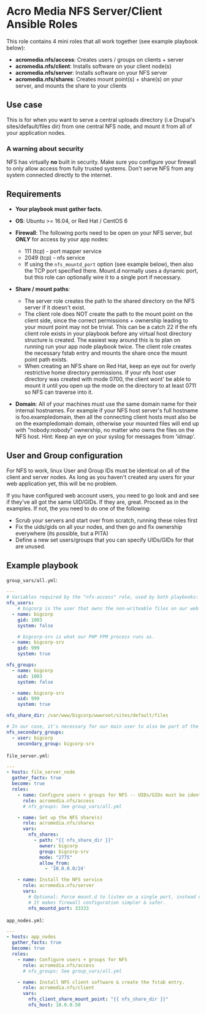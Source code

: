 # Acro Media NFS Server/Client Ansible Roles

This role contains 4 mini roles that all work together (see example playbook below):
* **acromedia.nfs/access**: Creates users / groups on clients + server
* **acromedia.nfs/client**: Installs software on your client node(s)
* **acromedia.nfs/server**: Installs software on your NFS server
* **acromedia.nfs/shares**: Creates mount point(s) + share(s) on your server, and mounts the share to your clients


## Use case

This is for when you want to serve a central uploads directory (i.e Drupal's sites/default/files dir) from one central NFS node, and mount it from all of your application nodes.


### A warning about security

NFS has virtually **no** built in security. Make sure you configure your firewall to only allow access from fully trusted systems. Don't serve NFS from any system connected directly to the internet.


## Requirements

- **Your playbook must gather facts.**

- **OS**: Ubuntu >= 16.04, or Red Hat / CentOS 6

- **Firewall**: The following ports need to be open on your NFS server, but ***ONLY*** for access by your app nodes:
    - 111 (tcp) - port mapper service
    - 2049 (tcp) - nfs service
    - If using the `nfs_mountd_port` option (see example below), then also the TCP port specified there. Mount.d normally uses a dynamic port, but this role can optionally wire it to a single port if necessary.

- **Share / mount paths**:
  - The server role creates the path to the shared directory on the NFS server if it doesn't exist.
  - The client role does NOT create the path to the mount point on the client side, since the correct permissions + ownership leading to your mount point may not be trivial. This can be a catch 22 if the nfs client role exists in your playbook before any virtual host directory structure is created. The easiest way around this is to plan on running run your app node playbook twice. The client role creates the necessary fstab entry and mounts the share once the mount point path exists.
  - When creating an NFS share on Red Hat, keep an eye out for overly restrictive home directory permissions. If your nfs host user directory was created with mode 0700, the client wont' be able to mount it until you open up the mode on the directory to at least 0711 so NFS can traverse into it.

- **Domain**: All of your machines must use the same domain name for their internal hostnames. For example if your NFS host server's full hostname is foo.exampledomain, then all the connecting client hosts must also be on the exampledomain domain, otherwise your mounted files will end up with "nobody:nobody" ownership, no matter who owns the files on the NFS host. Hint: Keep an eye on your syslog for messages from 'idmap'.


## User and Group configuration

For NFS to work, linux User and Group IDs must be identical on all of the client and server nodes. As long as you haven't created any users for your web application yet, this will be no problem.

If you have configured web account users, you need to go look and and see if they've all got the same UID/GIDs. If they are, great.  Proceed as in the examples. If not, the you need to do one of the following:
  - Scrub your servers and start over from scratch, running these roles first
  - Fix the uids/gids on all your nodes, and then go and fix ownership everywhere (its possible, but a PITA)
  - Define a new set users/groups that you can specify UIDs/GIDs for that are unused.

## Example playbook

`group_vars/all.yml`:
```yaml
---
# Variables required by the "nfs-access" role, used by both playbooks:
nfs_users:
    # bigcorp is the user that owns the non-writeable files on our web server.
  - name: bigcorp
    gid: 1003
    system: false

    # bigcorp-srv is what our PHP FPM process runs as.
  - name: bigcorp-srv
    gid: 999
    system: true

nfs_groups:
  - name: bigcorp
    uid: 1003
    system: false

  - name: bigcorp-srv
    uid: 999
    system: true

nfs_share_dir: /var/www/bigcorp/wwwroot/sites/default/files

# In our case, it's necessary for our main user to also be part of the group that writes the files to the share.
nfs_secondary_groups:
  - user: bigcorp
    secondary_group: bigcorp-srv

```

`file_server.yml`:
```yaml
---
- hosts: file_server_node
  gather_facts: true
  become: true
  roles:  
    - name: Configure users + groups for NFS -- UIDs/GIDs must be identical to those on the client machines
      role: acromedia.nfs/access
      # nfs_groups: See group_vars/all.yml

    - name: Set up the NFS share(s)
      role: acromedia.nfs/shares
      vars:
        nfs_shares:
          - path: "{{ nfs_share_dir }}"
            owner: bigcorp
            group: bigcorp-srv
            mode: "2775"
            allow_from:
              - '10.0.0.0/24'

    - name: Install the NFS service
      role: acromedia.nfs/server
      vars:
        # Optional: Force mount.d to listen on a single port, instead of letting it be dynamic.
        # It makes firewall configuration simpler & safer.
        nfs_mountd_port: 33333

```

`app_nodes.yml`:
```yaml
---
- hosts: app_nodes
  gather_facts: true
  become: true
  roles:  
    - name: Configure users + groups for NFS
      role: acromedia.nfs/access
      # nfs_groups: See group_vars/all.yml

    - name: Install NFS client software & create the fstab entry.
      role: acromedia.nfs/client
      vars:
        nfs_client_share_mount_point: "{{ nfs_share_dir }}"
        nfs_host: 10.0.0.50
```

